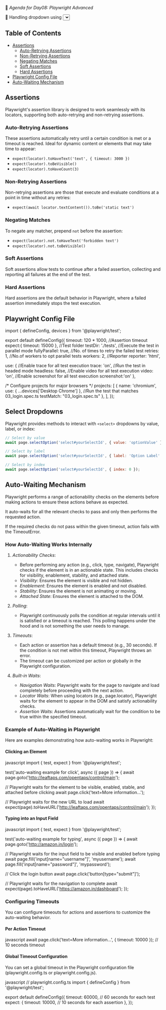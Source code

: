 📑 *_Agenda for Day08: Playwright Advanced_*

📌 Handling dropdown using <select>
📌 Assertions using expect library
📌 Auto-waiting
📌 Playwright config file walkthrough


## Table of Contents

- [Assertions](#assertions)
  - [Auto-Retrying Assertions](#auto-retrying-assertions)
  - [Non-Retrying Assertions](#non-retrying-assertions)
  - [Negating Matches](#negating-matches)
  - [Soft Assertions](#soft-assertions)
  - [Hard Assertions](#hard-assertions)
- [Playwright Config File](#playwright-config-file)
- [Auto-Waiting Mechanism](#auto-waiting-mechanism)


## Assertions

Playwright's assertion library is designed to work seamlessly with its locators, supporting both auto-retrying and non-retrying assertions.

### Auto-Retrying Assertions

These assertions automatically retry until a certain condition is met or a timeout is reached. Ideal for dynamic content or elements that may take time to appear:

- `expect(locator).toHaveText('text', { timeout: 3000 })`
- `expect(locator).toBeVisible()`
- `expect(locator).toHaveCount(3)`

### Non-Retrying Assertions

Non-retrying assertions are those that execute and evaluate conditions at a point in time without any retries:

- `expect(await locator.textContent()).toBe('static text')`

### Negating Matches

To negate any matcher, prepend `not` before the assertion:

- `expect(locator).not.toHaveText('forbidden text')`
- `expect(locator).not.toBeVisible()`

### Soft Assertions

Soft assertions allow tests to continue after a failed assertion, collecting and reporting all failures at the end of the test.

### Hard Assertions

Hard assertions are the default behavior in Playwright, where a failed assertion immediately stops the test execution.

## Playwright Config File

import { defineConfig, devices } from '@playwright/test';

export default defineConfig({
  timeout: 120 * 1000,
  //Assertion timeout
  expect:{
    timeout: 15000
  },
  //Test folder
  testDir: './tests',
  //Execute the test in parallel mode
  fullyParallel: true,
  //No. of times to retry the failed test 
  retries: 1,
  //No.of workers to opt parallel tests
  workers: 2,
  //Reporter
  reporter: 'html',

  use: {
    //Enable trace for all test execution 
    trace: 'on',
    //Run the test in headed mode
    headless: false,
    //Enable video for all test execution
    video: 'on',
    //Enable screenshot for all test execution
    screenshot:'on'
  },

  /* Configure projects for major browsers */
  projects: [
    {
      name: 'chromium',
      use: { ...devices['Desktop Chrome'] },
      //Run the test that matches 03_login.spec.ts
      testMatch: "03_login.spec.ts"
    },
  ],
});


## Select Dropdowns

Playwright provides methods to interact with `<select>` dropdowns by value, label, or index:

```javascript
// Select by value
await page.selectOption('select#yourSelectId', { value: 'optionValue' });

// Select by label
await page.selectOption('select#yourSelectId', { label: 'Option Label' });

// Select by index
await page.selectOption('select#yourSelectId', { index: 0 });
```

## Auto-Waiting Mechanism

Playwright performs a range of actionability checks on the elements before making actions 
to ensure these actions behave as expected. 

It auto-waits for all the relevant checks to pass and only then performs the requested action.

If the required checks do not pass within the given timeout, action fails with the TimeoutError.

### How Auto-Waiting Works Internally

1. *Actionability Checks*:
   - Before performing any action (e.g., click, type, navigate), Playwright checks if the element 
   is in an actionable state. This includes checks for visibility, enablement, stability, 
   and attached state.
   - *Visibility*: Ensures the element is visible and not hidden.
   - *Enablement*: Ensures the element is enabled and not disabled.
   - *Stability*: Ensures the element is not animating or moving.
   - *Attached State*: Ensures the element is attached to the DOM.

2. *Polling*:
   - Playwright continuously polls the condition at regular intervals until it is satisfied or a timeout is reached. This polling happens under the hood and is not something the user needs to manage.

3. *Timeouts*:
   - Each action or assertion has a default timeout (e.g., 30 seconds). If the condition is not met within this timeout, Playwright throws an error.
   - The timeout can be customized per action or globally in the Playwright configuration.

4. *Built-in Waits*:
   - *Navigation Waits*: Playwright waits for the page to navigate and load completely before proceeding with the next action.
   - *Locator Waits*: When using locators (e.g., page.locator), Playwright waits for the element to appear in the DOM and satisfy actionability checks.
   - *Assertion Waits*: Assertions automatically wait for the condition to be true within the specified timeout.

### Example of Auto-Waiting in Playwright

Here are examples demonstrating how auto-waiting works in Playwright:

#### Clicking an Element

javascript
import { test, expect } from '@playwright/test';

test('auto-waiting example for click', async ({ page }) => {
  await page.goto('http://leaftaps.com/opentaps/control/main');
  
  // Playwright waits for the element to be visible, enabled, stable, and attached before clicking
  await page.click('text=More information...');
  
  // Playwright waits for the new URL to load
  await expect(page).toHaveURL('http://leaftaps.com/opentaps/control/main');
});


#### Typing into an Input Field

javascript
import { test, expect } from '@playwright/test';

test('auto-waiting example for typing', async ({ page }) => {
  await page.goto('http://amazon.in/login');
  
  // Playwright waits for the input field to be visible and enabled before typing
  await page.fill('input[name="username"]', 'myusername');
  await page.fill('input[name="password"]', 'mypassword');
  
  // Click the login button
  await page.click('button[type="submit"]');
  
  // Playwright waits for the navigation to complete
  await expect(page).toHaveURL('https://amazon.in/dashboard');
});


### Configuring Timeouts

You can configure timeouts for actions and assertions to customize the auto-waiting behavior.

#### Per Action Timeout

javascript
await page.click('text=More information...', { timeout: 10000 }); // 10 seconds timeout


#### Global Timeout Configuration

You can set a global timeout in the Playwright configuration file (playwright.config.ts or 
playwright.config.js).

javascript
// playwright.config.ts
import { defineConfig } from '@playwright/test';

export default defineConfig({
  timeout: 60000, // 60 seconds for each test
  expect: {
    timeout: 10000, // 10 seconds for each assertion
  },
});